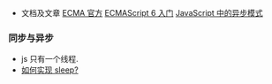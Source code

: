   * 文档及文章
  [ECMA 官方](https://www.ecma-international.org/)
  [ECMAScript 6 入门](http://es6.ruanyifeng.com/)
  [JavaScript 中的异步模式](https://www.cnblogs.com/chengxs/p/6497575.html)  

  ### 同步与异步  
  * js 只有一个线程. 
  * [如何实现 sleep?](https://www.zhihu.com/question/31636244)  
    